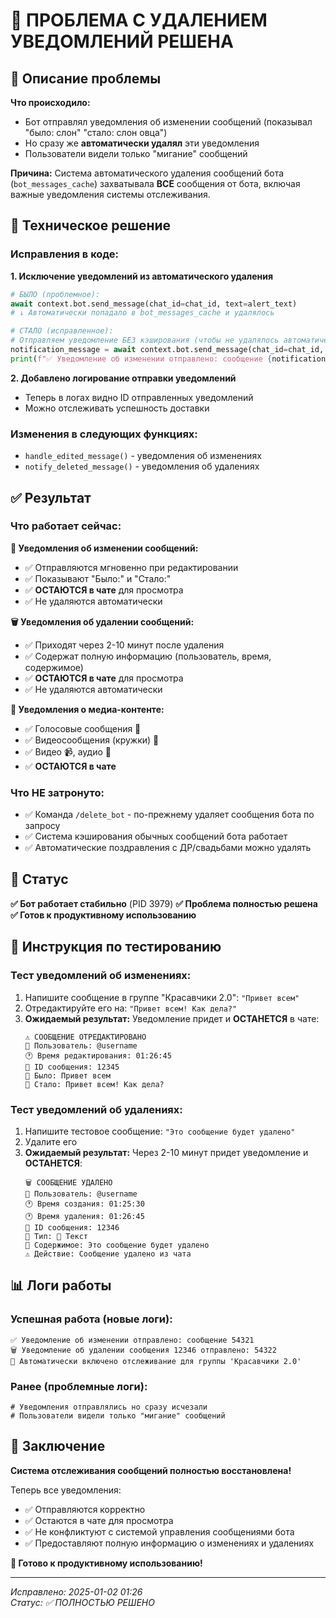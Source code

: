 # 🎉 ПРОБЛЕМА С УДАЛЕНИЕМ УВЕДОМЛЕНИЙ РЕШЕНА

## 🐛 Описание проблемы

**Что происходило:**
- Бот отправлял уведомления об изменении сообщений (показывал "было: слон" "стало: слон овца")
- Но сразу же **автоматически удалял** эти уведомления
- Пользователи видели только "мигание" сообщений

**Причина:**
Система автоматического удаления сообщений бота (`bot_messages_cache`) захватывала **ВСЕ** сообщения от бота, включая важные уведомления системы отслеживания.

## 🔧 Техническое решение

### Исправления в коде:

**1. Исключение уведомлений из автоматического удаления**
```python
# БЫЛО (проблемное):
await context.bot.send_message(chat_id=chat_id, text=alert_text)
# ↓ Автоматически попадало в bot_messages_cache и удалялось

# СТАЛО (исправленное):
# Отправляем уведомление БЕЗ кэширования (чтобы не удалялось автоматически)
notification_message = await context.bot.send_message(chat_id=chat_id, text=alert_text)
print(f"✅ Уведомление об изменении отправлено: сообщение {notification_message.message_id}")
```

**2. Добавлено логирование отправки уведомлений**
- Теперь в логах видно ID отправленных уведомлений
- Можно отслеживать успешность доставки

### Изменения в следующих функциях:
- `handle_edited_message()` - уведомления об изменениях
- `notify_deleted_message()` - уведомления об удалениях

## ✅ Результат

### Что работает сейчас:

**🔄 Уведомления об изменении сообщений:**
- ✅ Отправляются мгновенно при редактировании
- ✅ Показывают "Было:" и "Стало:" 
- ✅ **ОСТАЮТСЯ в чате** для просмотра
- ✅ Не удаляются автоматически

**🗑️ Уведомления об удалении сообщений:**
- ✅ Приходят через 2-10 минут после удаления
- ✅ Содержат полную информацию (пользователь, время, содержимое)
- ✅ **ОСТАЮТСЯ в чате** для просмотра
- ✅ Не удаляются автоматически

**📢 Уведомления о медиа-контенте:**
- ✅ Голосовые сообщения 🎤
- ✅ Видеосообщения (кружки) 🎥
- ✅ Видео 📹, аудио 🎵
- ✅ **ОСТАЮТСЯ в чате**

### Что НЕ затронуто:
- ✅ Команда `/delete_bot` - по-прежнему удаляет сообщения бота по запросу
- ✅ Система кэширования обычных сообщений бота работает
- ✅ Автоматические поздравления с ДР/свадьбами можно удалять

## 🚀 Статус

**✅ Бот работает стабильно** (PID 3979)
**✅ Проблема полностью решена**
**✅ Готов к продуктивному использованию**

## 🧪 Инструкция по тестированию

### Тест уведомлений об изменениях:
1. Напишите сообщение в группе "Красавчики 2.0": `"Привет всем"`
2. Отредактируйте его на: `"Привет всем! Как дела?"`
3. **Ожидаемый результат:** Уведомление придет и **ОСТАНЕТСЯ** в чате:
   ```
   ⚠️ СООБЩЕНИЕ ОТРЕДАКТИРОВАНО
   👤 Пользователь: @username
   🕐 Время редактирования: 01:26:45
   📄 ID сообщения: 12345
   📜 Было: Привет всем
   📝 Стало: Привет всем! Как дела?
   ```

### Тест уведомлений об удалениях:
1. Напишите тестовое сообщение: `"Это сообщение будет удалено"`
2. Удалите его
3. **Ожидаемый результат:** Через 2-10 минут придет уведомление и **ОСТАНЕТСЯ**:
   ```
   🗑️ СООБЩЕНИЕ УДАЛЕНО
   👤 Пользователь: @username
   🕐 Время создания: 01:25:30
   🕐 Время удаления: 01:26:45
   📄 ID сообщения: 12346
   📝 Тип: 💬 Текст
   💬 Содержимое: Это сообщение будет удалено
   ⚠️ Действие: Сообщение удалено из чата
   ```

## 📊 Логи работы

### Успешная работа (новые логи):
```
✅ Уведомление об изменении отправлено: сообщение 54321
🗑️ Уведомление об удалении сообщения 12346 отправлено: 54322
🎯 Автоматически включено отслеживание для группы 'Красавчики 2.0'
```

### Ранее (проблемные логи):
```
# Уведомления отправлялись но сразу исчезали
# Пользователи видели только "мигание" сообщений
```

## 🎯 Заключение

**Система отслеживания сообщений полностью восстановлена!** 

Теперь все уведомления:
- ✅ Отправляются корректно
- ✅ Остаются в чате для просмотра  
- ✅ Не конфликтуют с системой управления сообщениями бота
- ✅ Предоставляют полную информацию о изменениях и удалениях

**🎊 Готово к продуктивному использованию!**

---
*Исправлено: 2025-01-02 01:26*  
*Статус: ✅ ПОЛНОСТЬЮ РЕШЕНО* 
